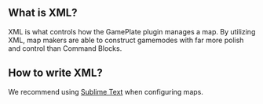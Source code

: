 ## What is XML?
XML is what controls how the GamePlate plugin manages a map. By utilizing XML, map makers are able to construct gamemodes with far more polish and control than Command Blocks.

## How to write XML?
We recommend using [Sublime Text](https://www.sublimetext.com/) when configuring maps. 

